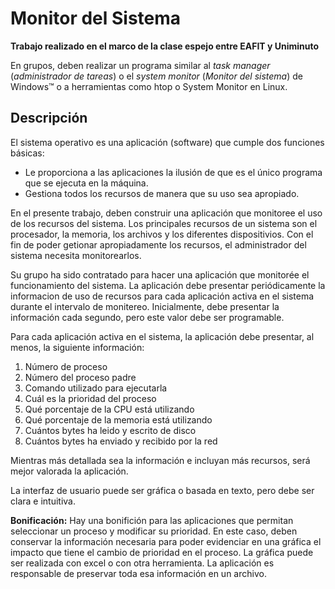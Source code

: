 # Monitor del Sistema
**Trabajo realizado en el marco de la clase espejo entre EAFIT y Uniminuto**

En grupos, deben realizar un programa similar al *task manager* (*administrador de tareas*) o el *system monitor* (*Monitor del sistema*) de Windows:tm: o a herramientas como htop o System Monitor en Linux. 

## Descripción
El sistema operativo es una aplicación (software) que cumple dos funciones básicas:
* Le proporciona a las aplicaciones la ilusión de que es el único programa que se ejecuta en la máquina.
* Gestiona todos los recursos de manera que su uso sea apropiado.

En el presente trabajo, deben construir una aplicación que monitoree el uso de los recursos del sistema. Los principales recursos de un sistema son el procesador, la memoria, los archivos y los diferentes dispositivios. Con el fin de poder getionar apropiadamente los recursos, el administrador del sistema necesita monitorearlos. 

Su grupo ha sido contratado para hacer una aplicación que monitorée el funcionamiento del sistema. La aplicación debe presentar periódicamente la informacion de uso de recursos para cada aplicación activa en el sistema durante el intervalo de monitereo. Inicialmente, debe presentar la información cada segundo, pero este valor debe ser programable. 

Para cada aplicación activa en el sistema, la aplicación debe presentar, al menos, la siguiente información:
1. Número de proceso
2. Número del proceso padre
3. Comando utilizado para ejecutarla
4. Cuál es la prioridad del proceso
5. Qué porcentaje de la CPU está utilizando
6. Qué porcentaje de la memoria está utilizando
7. Cuántos bytes ha leido y escrito de disco
8. Cuántos bytes ha enviado y recibido por la red

Mientras más detallada sea la información e incluyan más recursos, será mejor valorada la aplicación.

La interfaz de usuario puede ser gráfica o basada en texto, pero debe ser clara e intuitiva.

**Bonificación:** Hay una bonifición para las aplicaciones que permitan seleccionar un proceso y modificar su prioridad. En este caso, deben conservar la información necesaria para poder evidenciar en una gráfica el impacto que tiene el cambio de prioridad en el proceso. La gráfica puede ser realizada con excel o con otra herramienta. La aplicación es responsable de preservar toda esa información en un archivo. 
